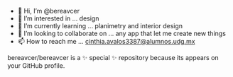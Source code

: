 - 👋 Hi, I’m @bereavcer
- 👀 I’m interested in ... design 
- 🌱 I’m currently learning ... planimetry and interior design
- 💞️ I’m looking to collaborate on ... any app that let me create new things
- 📫 How to reach me ... cinthia.avalos3387@alumnos.udg.mx

bereavcer/bereavcer is a ✨ special ✨ repository because its appears on your GitHub profile.
